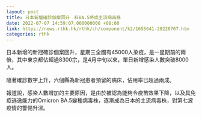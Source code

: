 ```yaml
---
layout: post
title: 日本新增確診個案回升　料BA.5將成主流病毒株
date: 2022-07-07 14:59:07.000000000 +08:00
link: https://news.rthk.hk/rthk/ch/component/k2/1656641-20220707.htm
categories: rthk
---
```


日本新增的新冠確診個案回升，星期三全國有45000人染疫，是一星期前的兩倍，其中東京都佔超過8300宗，是4月中旬以來，單日新增感染人數突破8000人。

隨著確診數字上升，六個縣為新冠患者預留的病床，佔用率已超過兩成。

報道說，感染人數增加的主要原因，是由於被認為能夠令疫苗效果下降，以及具免疫逃逸能力的Omicron BA.5變種病毒株，逐漸成為日本的主流病毒株，對第七波疫情的警惕升溫。
